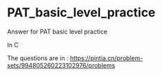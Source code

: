 # PAT_basic_level_practice
Answer for PAT basic level practice

In C

The questions are in : https://pintia.cn/problem-sets/994805260223102976/problems

